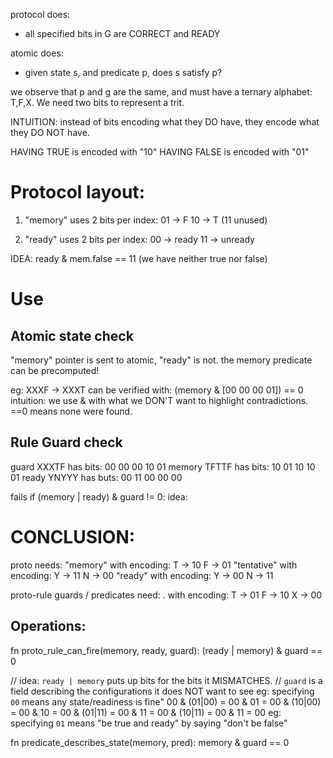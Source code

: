 protocol does:
- all specified bits in G are CORRECT and READY

atomic does:
- given state s, and predicate p, does s satisfy p?

we observe that p and g are the same, and must have a ternary alphabet: T,F,X.
We need two bits to represent a trit.

INTUITION: instead of bits encoding what they DO have, they encode what they DO NOT have.

HAVING TRUE is encoded with  "10"
HAVING FALSE is encoded with "01"

# Protocol layout:
1. "memory" uses 2 bits per index:
01 -> F
10 -> T
(11 unused)

2. "ready" uses 2 bits per index:
00 -> ready
11 -> unready

IDEA: ready & mem.false == 11 (we have neither true nor false)


# Use
## Atomic state check

"memory" pointer is sent to atomic, "ready" is not.
the memory predicate can be precomputed!

eg: XXXF -> XXXT
can be verified with:
(memory & [00 00 00 01]) == 0
intuition: we use & with what we DON'T want to highlight contradictions. ==0 means none were found.

## Rule Guard check

guard   XXXTF has bits: 00 00 00 10 01
memory  TFTTF has bits: 10 01 10 10 01
ready   YNYYY has buts: 00 11 00 00 00

fails if (memory | ready) & guard != 0:
idea: 


# CONCLUSION:
proto needs:
	"memory" with encoding:
		T -> 10
		F -> 01
	"tentative" with encoding:
		Y -> 11
		N -> 00
	"ready" with encoding:
		Y -> 00
		N -> 11

proto-rule guards / predicates need:
	. with encoding:
		T -> 01
		F -> 10
		X -> 00


## Operations:

fn proto_rule_can_fire(memory, ready, guard):
	(ready | memory) & guard == 0

// idea:	`ready | memory` puts up bits for the bits it MISMATCHES.
//			`guard` is a field describing the configurations it does NOT want to see
				eg: specifying `00` means any state/readiness is fine"
					00 & (01|00) = 00 & 01 =
					00 & (10|00) = 00 & 10 =
					00 & (01|11) = 00 & 11 =
					00 & (10|11) = 00 & 11 =
					00
				eg: specifying `01` means "be true and ready" by saying "don't be false"

fn predicate_describes_state(memory, pred):
	memory & guard == 0


